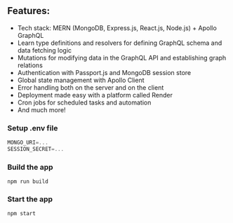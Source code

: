 # 
## Features:

-    Tech stack: MERN (MongoDB, Express.js, React.js, Node.js) + Apollo GraphQL
-    Learn type definitions and resolvers for defining GraphQL schema and data fetching logic
-    Mutations for modifying data in the GraphQL API and establishing graph relations
-    Authentication with Passport.js and MongoDB session store
-    Global state management with Apollo Client
-    Error handling both on the server and on the client
-    Deployment made easy with a platform called Render
-    Cron jobs for scheduled tasks and automation
-    And much more!

### Setup .env file

```js
MONGO_URI=...
SESSION_SECRET=...
```

### Build the app

```shell
npm run build
```

### Start the app

```shell
npm start
```
